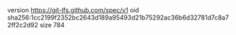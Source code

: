 version https://git-lfs.github.com/spec/v1
oid sha256:1cc2199f2352bc2643d189a95493d21b75292ac36b6d32781d7c8a72ff2c2d92
size 784
